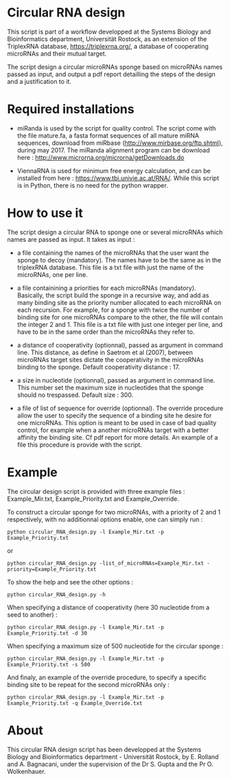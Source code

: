 # Circular RNA design

This script is part of a workflow developped at the Systems Biology and Bioinformatics department, Universität Rostock, as an extension of the TriplexRNA database, https://triplexrna.org/, a database of cooperating microRNAs and their mutual target.

The script design a circular microRNAs sponge based on microRNAs names passed as input, and output a pdf report detailling the steps of the design and a justification to it.

# Required installations


- miRanda is used by the script for quality control. The script come with the file mature.fa, a fasta format sequences of all mature miRNA sequences, download from miRbase (http://www.mirbase.org/ftp.shtml), during may 2017. The miRanda alignment program can be download here : http://www.microrna.org/microrna/getDownloads.do

- ViennaRNA is used for minimum free energy calculation, and can be installed from here : https://www.tbi.univie.ac.at/RNA/. While this script is in Python, there is no need for the python wrapper.



# How to use it

The script design a circular RNA to sponge one or several microRNAs which names are passed as input. It takes as input :

- a file  containing the names of the microRNAs that the user want the sponge to decoy (mandatory). The names have to be the same as in the triplexRNA database. This file is a txt file with just the name of the microRNAs, one per line.

- a file containining a priorities for each microRNAs (mandatory). Basically, the script build the sponge in a recursive way, and add as many binding site as the priority number allocated to each microRNA on each recursion. For example, for a sponge with twice the number of binding site for one microRNAs compare to the other, the file will contain the integer 2 and 1. This file is a txt file with just one integer per line, and have to be in the same order than the microRNAs they refer to.

- a distance of cooperativity (optionnal), passed as argument in command line. This distance, as define in Saetrom et al (2007), between microRNAs target sites dictate the cooperativity in the microRNAs binding to the sponge. Default cooperativity distance : 17.

- a size in nucleotide (optionnal), passed as argument in command line. This number set the maximum size in nucleotides that the sponge should no trespassed. Default size : 300.

- a file of list of sequence for override (optionnal). The override procedure allow the user to specify the sequence of a binding site he desire for one microRNAs. This option is meant to be used in case of bad quality control, for example when a another microRNAs target with a better affinity the binding site. Cf pdf report for more details. An example of a file this procedure is provide with the script.

# Example

The circular design script is provided with three example files :  Example_Mir.txt, Example_Priority.txt and Example_Override.

To construct a circular sponge for two microRNAs, with a priority of 2 and 1 respectively, with no additionnal options enable, one can simply run :


	python circular_RNA_design.py -l Example_Mir.txt -p Example_Priority.txt  

or

	python circular_RNA_design.py -list_of_microRNAs=Example_Mir.txt -priority=Example_Priority.txt


To show the help and see the other options :


	python circular_RNA_design.py -h

When specifying a distance of cooperativity (here 30 nucleotide from a seed to another) :


	python circular_RNA_design.py -l Example_Mir.txt -p Example_Priority.txt -d 30


When specifying a maximum size of 500 nucleotide for the circular sponge :


	python circular_RNA_design.py -l Example_Mir.txt -p Example_Priority.txt -s 500


And finaly, an example of the override procedure, to specify a specific binding site to be repeat for the second microRNAs only :


	python circular_RNA_design.py -l Example_Mir.txt -p Example_Priority.txt -q Example_Override.txt



# About

This circular RNA design script has been developped at the Systems Biology and Bioinformatics department - Universität Rostock, by E. Rolland and A. Bagnacani, under the supervision of the Dr S. Gupta and the Pr O. Wolkenhauer.
